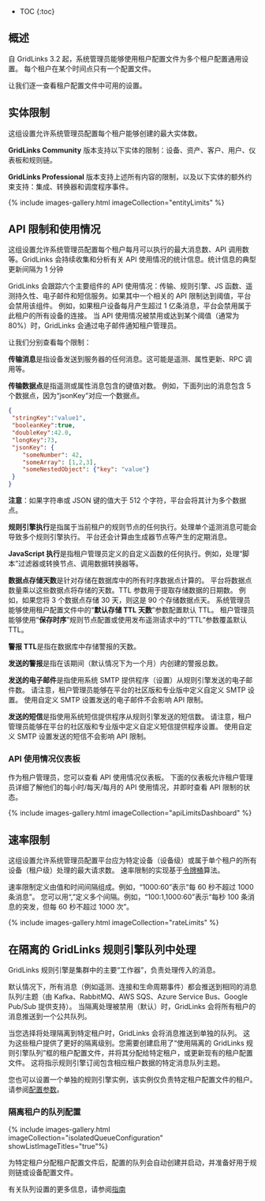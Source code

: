 * TOC
{:toc}

## 概述

自 GridLinks 3.2 起，系统管理员能够使用租户配置文件为多个租户配置通用设置。
每个租户在某个时间点只有一个配置文件。

让我们逐一查看租户配置文件中可用的设置。

## 实体限制

这组设置允许系统管理员配置每个租户能够创建的最大实体数。

**GridLinks Community** 版本支持以下实体的限制：设备、资产、客户、用户、仪表板和规则链。

**GridLinks Professional** 版本支持上述所有内容的限制，以及以下实体的额外约束支持：集成、转换器和调度程序事件。

{% include images-gallery.html imageCollection="entityLimits" %}

## API 限制和使用情况

这组设置允许系统管理员配置每个租户每月可以执行的最大消息数、API 调用数等。GridLinks 会持续收集和分析有关 API 使用情况的统计信息。统计信息的典型更新间隔为 1 分钟

GridLinks 会跟踪六个主要组件的 API 使用情况：传输、规则引擎、JS 函数、遥测持久性、电子邮件和短信服务。如果其中一个相关的 API 限制达到阈值，平台会禁用该组件。
例如，如果租户设备每月产生超过 1 亿条消息，平台会禁用属于此租户的所有设备的连接。
当 API 使用情况被禁用或达到某个阈值（通常为 80%）时，GridLinks 会通过电子邮件通知租户管理员。

让我们分别查看每个限制：

**传输消息**是指设备发送到服务器的任何消息。这可能是遥测、属性更新、RPC 调用等。

**传输数据点**是指遥测或属性消息包含的键值对数。
例如，下面列出的消息包含 5 个数据点，因为“jsonKey”对应一个数据点。

```json
{
 "stringKey":"value1", 
 "booleanKey":true, 
 "doubleKey":42.0, 
 "longKey":73, 
 "jsonKey": {
    "someNumber": 42,
    "someArray": [1,2,3],
    "someNestedObject": {"key": "value"}
 }
}
```

**注意**：如果字符串或 JSON 键的值大于 512 个字符，平台会将其计为多个数据点。

**规则引擎执行**是指属于当前租户的规则节点的任何执行。处理单个遥测消息可能会导致多个规则引擎执行。
平台还会计算由生成器节点等产生的定期消息。

**JavaScript 执行**是指租户管理员定义的自定义函数的任何执行。例如，处理“脚本”过滤器或转换节点、调用数据转换器等。

**数据点存储天数**是针对存储在数据库中的所有时序数据点计算的。
平台将数据点数量乘以这些数据点将存储的天数。TTL 参数用于提取存储数据的日期数。
例如，如果您将 3 个数据点存储 30 天，则这是 90 个存储数据点天。
系统管理员能够使用租户配置文件中的“**默认存储 TTL 天数**”参数配置默认 TTL。
租户管理员能够使用“**保存时序**”规则节点配置或使用发布遥测请求中的“TTL”参数覆盖默认 TTL。

**警报 TTL**是指在数据库中存储警报的天数。

**发送的警报**是指在该期间（默认情况下为一个月）内创建的警报总数。

**发送的电子邮件**是指使用系统 SMTP 提供程序（设置）从规则引擎发送的电子邮件数。
请注意，租户管理员能够在平台的社区版和专业版中定义自定义 SMTP 设置。
使用自定义 SMTP 设置发送的电子邮件不会影响 API 限制。

**发送的短信**是指使用系统短信提供程序从规则引擎发送的短信数。
请注意，租户管理员能够在平台的社区版和专业版中定义自定义短信提供程序设置。
使用自定义 SMTP 设置发送的短信不会影响 API 限制。

### API 使用情况仪表板

作为租户管理员，您可以查看 API 使用情况仪表板。
下面的仪表板允许租户管理员详细了解他们的每小时/每天/每月的 API 使用情况，并即时查看 API 限制的状态。

{% include images-gallery.html imageCollection="apiLimitsDashboard" %}

## 速率限制

这组设置允许系统管理员配置平台应为特定设备（设备级）或属于单个租户的所有设备（租户级）处理的最大请求数。
速率限制的实现基于[令牌桶](https://en.wikipedia.org/wiki/Token_bucket)算法。

速率限制定义由值和时间间隔组成。例如，“1000:60”表示“每 60 秒不超过 1000 条消息”。
您可以用“,”定义多个间隔。例如，“100:1,1000:60”表示“每秒 100 条消息的突发，但每 60 秒不超过 1000 次”。

{% include images-gallery.html imageCollection="rateLimits" %}

## 在隔离的 GridLinks 规则引擎队列中处理

GridLinks 规则引擎是集群中的主要“工作器”，负责处理传入的消息。

默认情况下，所有消息（例如遥测、连接和生命周期事件）都会推送到相同的消息队列/主题（由 Kafka、RabbitMQ、AWS SQS、Azure Service Bus、Google Pub/Sub 提供支持）。
当隔离处理被禁用（默认）时，GridLinks 会将所有租户的消息推送到一个公共队列。

当您选择将处理隔离到特定租户时，GridLinks 会将消息推送到单独的队列。
这为这些租户提供了更好的隔离级别。您需要创建启用了“使用隔离的 GridLinks 规则引擎队列”框的租户配置文件，并将其分配给特定租户，或更新现有的租户配置文件。
这将指示规则引擎订阅包含相应租户数据的特定消息队列主题。

您也可以设置一个单独的规则引擎实例，该实例仅负责特定租户配置文件的租户。
请参阅[配置参数](/docs/user-guide/install/config/#thingsboard-service-parameters)。

### 隔离租户的队列配置

{% include images-gallery.html imageCollection="isolatedQueueConfiguration" showListImageTitles="true"%}

为特定租户分配租户配置文件后，配置的队列会自动创建并启动，并准备好用于规则链或设备配置文件。

有关队列设置的更多信息，请参阅[指南](/docs/{{docsPrefix}}user-guide/rule-engine-2-5/queues/#queue-settings)